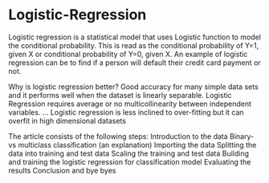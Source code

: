 # Logistic-Regression
Logistic regression is a statistical model that uses Logistic function to model the conditional probability. 
This is read as the conditional probability of Y=1, given X or conditional probability of Y=0, given X. 
An example of logistic regression can be to find if a person will default their credit card payment or not.

Why is logistic regression better?
Good accuracy for many simple data sets and it performs well when the dataset is linearly separable. Logistic Regression requires average or no
multicollinearity between independent variables. ... Logistic regression is less inclined to over-fitting but it can overfit in high dimensional datasets


The article consists of the following steps:
Introduction to the data
Binary- vs multiclass classification (an explanation)
Importing the data
Splitting the data into training and test data
Scaling the training and test data
Building and training the logistic regression for classification model
Evaluating the results
Conclusion and bye byes

